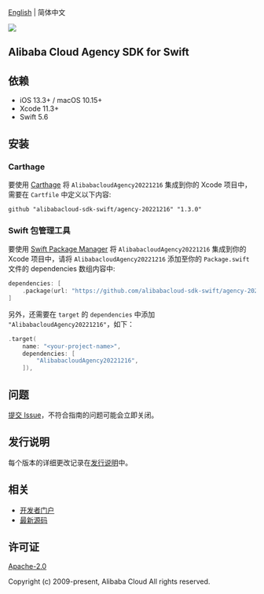 [English](README.md) | 简体中文

![](https://aliyunsdk-pages.alicdn.com/icons/AlibabaCloud.svg)

## Alibaba Cloud Agency SDK for Swift

## 依赖

- iOS 13.3+ / macOS 10.15+
- Xcode 11.3+
- Swift 5.6

## 安装

### Carthage

要使用 [Carthage](https://github.com/Carthage/Carthage) 将 `AlibabacloudAgency20221216` 集成到你的 Xcode 项目中，需要在 `Cartfile` 中定义以下内容:

```ogdl
github "alibabacloud-sdk-swift/agency-20221216" "1.3.0"
```

### Swift 包管理工具

要使用 [Swift Package Manager](https://swift.org/package-manager/) 将 `AlibabacloudAgency20221216` 集成到你的 Xcode 项目中，请将 `AlibabacloudAgency20221216` 添加至你的 `Package.swift` 文件的 dependencies 数组内容中:

```swift
dependencies: [
    .package(url: "https://github.com/alibabacloud-sdk-swift/agency-20221216.git", from: "1.3.0")
]
```

另外，还需要在 `target` 的 `dependencies` 中添加 `"AlibabacloudAgency20221216"`，如下：

```swift
.target(
    name: "<your-project-name>",
    dependencies: [
        "AlibabacloudAgency20221216",
    ]),
```

## 问题

[提交 Issue](https://github.com/alibabacloud-sdk-swift/agency-20221216/issues/new)，不符合指南的问题可能会立即关闭。

## 发行说明

每个版本的详细更改记录在[发行说明](./ChangeLog.txt)中。

## 相关

* [开发者门户](https://next.api.aliyun.com/home)
* [最新源码](https://github.com/alibabacloud-sdk-swift/agency-20221216)

## 许可证

[Apache-2.0](http://www.apache.org/licenses/LICENSE-2.0)

Copyright (c) 2009-present, Alibaba Cloud All rights reserved.
